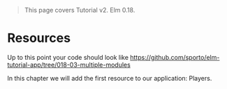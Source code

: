 > This page covers Tutorial v2. Elm 0.18.

# Resources

Up to this point your code should look like <https://github.com/sporto/elm-tutorial-app/tree/018-03-multiple-modules>

In this chapter we will add the first resource to our application: Players.
